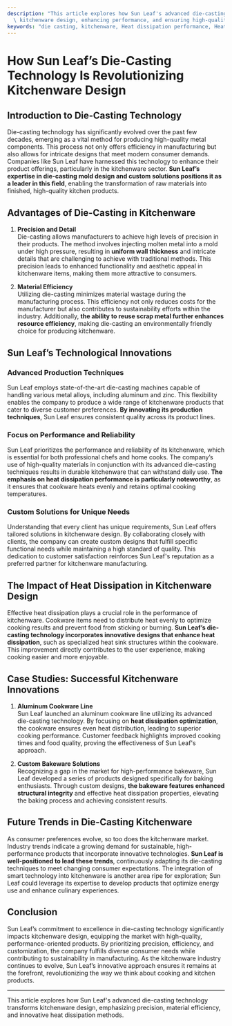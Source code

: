 ```yaml
---
description: "This article explores how Sun Leaf's advanced die-casting technology is transforming\
  \ kitchenware design, enhancing performance, and ensuring high-quality production."
keywords: "die casting, kitchenware, Heat dissipation performance, Heat sink"
---
```

# How Sun Leaf’s Die-Casting Technology Is Revolutionizing Kitchenware Design

## Introduction to Die-Casting Technology

Die-casting technology has significantly evolved over the past few decades, emerging as a vital method for producing high-quality metal components. This process not only offers efficiency in manufacturing but also allows for intricate designs that meet modern consumer demands. Companies like Sun Leaf have harnessed this technology to enhance their product offerings, particularly in the kitchenware sector. **Sun Leaf’s expertise in die-casting mold design and custom solutions positions it as a leader in this field**, enabling the transformation of raw materials into finished, high-quality kitchen products.

## Advantages of Die-Casting in Kitchenware

1. **Precision and Detail**  
   Die-casting allows manufacturers to achieve high levels of precision in their products. The method involves injecting molten metal into a mold under high pressure, resulting in **uniform wall thickness** and intricate details that are challenging to achieve with traditional methods. This precision leads to enhanced functionality and aesthetic appeal in kitchenware items, making them more attractive to consumers.

2. **Material Efficiency**  
   Utilizing die-casting minimizes material wastage during the manufacturing process. This efficiency not only reduces costs for the manufacturer but also contributes to sustainability efforts within the industry. Additionally, **the ability to reuse scrap metal further enhances resource efficiency**, making die-casting an environmentally friendly choice for producing kitchenware.

## Sun Leaf’s Technological Innovations

### Advanced Production Techniques

Sun Leaf employs state-of-the-art die-casting machines capable of handling various metal alloys, including aluminum and zinc. This flexibility enables the company to produce a wide range of kitchenware products that cater to diverse customer preferences. **By innovating its production techniques**, Sun Leaf ensures consistent quality across its product lines.

### Focus on Performance and Reliability

Sun Leaf prioritizes the performance and reliability of its kitchenware, which is essential for both professional chefs and home cooks. The company’s use of high-quality materials in conjunction with its advanced die-casting techniques results in durable kitchenware that can withstand daily use. **The emphasis on heat dissipation performance is particularly noteworthy**, as it ensures that cookware heats evenly and retains optimal cooking temperatures.

### Custom Solutions for Unique Needs

Understanding that every client has unique requirements, Sun Leaf offers tailored solutions in kitchenware design. By collaborating closely with clients, the company can create custom designs that fulfill specific functional needs while maintaining a high standard of quality. This dedication to customer satisfaction reinforces Sun Leaf's reputation as a preferred partner for kitchenware manufacturing.

## The Impact of Heat Dissipation in Kitchenware Design

Effective heat dissipation plays a crucial role in the performance of kitchenware. Cookware items need to distribute heat evenly to optimize cooking results and prevent food from sticking or burning. **Sun Leaf’s die-casting technology incorporates innovative designs that enhance heat dissipation**, such as specialized heat sink structures within the cookware. This improvement directly contributes to the user experience, making cooking easier and more enjoyable.

## Case Studies: Successful Kitchenware Innovations

1. **Aluminum Cookware Line**  
   Sun Leaf launched an aluminum cookware line utilizing its advanced die-casting technology. By focusing on **heat dissipation optimization**, the cookware ensures even heat distribution, leading to superior cooking performance. Customer feedback highlights improved cooking times and food quality, proving the effectiveness of Sun Leaf's approach.

2. **Custom Bakeware Solutions**  
Recognizing a gap in the market for high-performance bakeware, Sun Leaf developed a series of products designed specifically for baking enthusiasts. Through custom designs, **the bakeware features enhanced structural integrity** and effective heat dissipation properties, elevating the baking process and achieving consistent results.

## Future Trends in Die-Casting Kitchenware

As consumer preferences evolve, so too does the kitchenware market. Industry trends indicate a growing demand for sustainable, high-performance products that incorporate innovative technologies. **Sun Leaf is well-positioned to lead these trends**, continuously adapting its die-casting techniques to meet changing consumer expectations. The integration of smart technology into kitchenware is another area ripe for exploration; Sun Leaf could leverage its expertise to develop products that optimize energy use and enhance culinary experiences.

## Conclusion

Sun Leaf’s commitment to excellence in die-casting technology significantly impacts kitchenware design, equipping the market with high-quality, performance-oriented products. By prioritizing precision, efficiency, and customization, the company fulfills diverse consumer needs while contributing to sustainability in manufacturing. As the kitchenware industry continues to evolve, Sun Leaf’s innovative approach ensures it remains at the forefront, revolutionizing the way we think about cooking and kitchen products.

---

This article explores how Sun Leaf's advanced die-casting technology transforms kitchenware design, emphasizing precision, material efficiency, and innovative heat dissipation methods.
